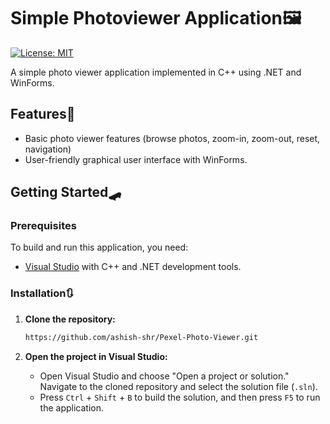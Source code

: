 # Simple Photoviewer Application🖼️

[![License: MIT](https://img.shields.io/badge/License-MIT-yellow.svg)](https://opensource.org/licenses/MIT)

A simple photo viewer application implemented in C++ using .NET and WinForms.

## Features🎯

- Basic photo viewer features (browse photos, zoom-in, zoom-out, reset, navigation)
- User-friendly graphical user interface with WinForms.

## Getting Started🛹

### Prerequisites

To build and run this application, you need:

- [Visual Studio](https://visualstudio.microsoft.com/) with C++ and .NET development tools.

### Installation🔃

1. **Clone the repository:**

   ```bash
   https://github.com/ashish-shr/Pexel-Photo-Viewer.git
   ```
1. **Open the project in Visual Studio:**

    - Open Visual Studio and choose "Open a project or solution." Navigate to the cloned repository and select the solution file (`.sln`).
    - Press `Ctrl` + `Shift` + `B` to build the solution, and then press `F5` to run the application.
